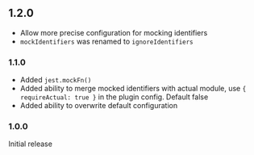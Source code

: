 ## 1.2.0
- Allow more precise configuration for mocking identifiers
- ```mockIdentifiers``` was renamed to ```ignoreIdentifiers```

### 1.1.0
- Added ```jest.mockFn()```
- Added ability to merge mocked identifiers with actual module, use ```{ requireActual: true }``` in the plugin config. Default false
- Added ability to overwrite default configuration

### 1.0.0
Initial release